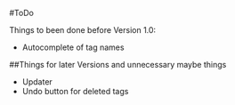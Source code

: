 #ToDo

Things to been done before Version 1.0:

- Autocomplete of tag names


##Things for later Versions and unnecessary maybe things

- Updater
- Undo button for deleted tags